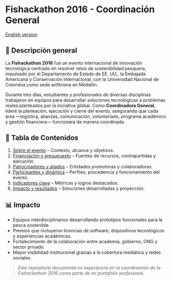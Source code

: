 # Fishackathon 2016 - Coordinación General  
[English version](README_en.md)

## 📜 Descripción general
La **Fishackathon 2016** fue un evento internacional de innovación tecnológica centrado en resolver retos de sostenibilidad pesquera, impulsado por el Departamento de Estado de EE. UU., la Embajada Americana y Conservación Internacional, con la Universidad Nacional de Colombia como sede anfitriona en Medellín.  

Durante tres días, estudiantes y profesionales de diversas disciplinas trabajaron en equipos para desarrollar soluciones tecnológicas a problemas reales planteados por la iniciativa global. Como **Coordinadora General**, lideré la planeación, ejecución y cierre del evento, asegurando que cada área —logística, alianzas, comunicación, voluntariado, programa académico y gestión financiera— funcionara de manera coordinada.

## 📂 Tabla de Contenidos
1. [Sobre el evento](es/01_sobre_el_evento.md) – Contexto, alcance y objetivos.  
2. [Financiación y presupuesto](es/02_financiacion-presupuesto.md) – Fuentes de recursos, contrapartidas y ejecución.  
3. [Patrocinadores y aliados](es/03_patrocinadores-aliados.md) – Entidades promotoras y colaboradoras.  
4. [Participantes y dinámica](es/04_participantes-dinamica.md) – Perfiles, procedencia y funcionamiento del evento.  
5. [Indicadores clave](es/05_indicadores-clave.md) – Métricas y logros destacados.  
6. [Impacto y resultados](es/06_impacto-resultados.md) – Soluciones desarrolladas y proyección.

## 📊 Impacto
- Equipos interdisciplinarios desarrollando prototipos funcionales para la pesca sostenible.  
- Premios que incluyeron licencias de software, dispositivos tecnológicos y experiencias académicas.  
- Fortalecimiento de la colaboración entre academia, gobierno, ONG y sector privado.  
- Mayor visibilidad institucional gracias a la cobertura mediática y redes sociales.

> _Este repositorio documenta mi experiencia en la coordinación de la Fishackathon 2016 como parte de mi portafolio profesional._
